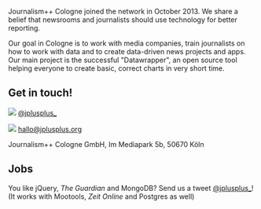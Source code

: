 Journalism++ Cologne joined the network in October 2013. We share a belief that newsrooms and journalists should use technology for better reporting.

Our goal in Cologne is to work with media companies, train journalists on how to work with data and to create data-driven news projects and apps.
Our main project is the successful "Datawrapper", an open source tool helping everyone to create basic, correct charts in very short time.


## Get in touch!

![](http://oeildupirate.com/jplusplus/files/iconmonstr-twitter-5-icon.png) [@jplusplus_](http://twitter.com/jplusplus_)

![](http://oeildupirate.com/jplusplus/files/iconmonstr-email-10-icon.png) hallo@jplusplus.org

Journalism++ Cologne GmbH, Im Mediapark 5b, 50670 Köln


## Jobs

You like jQuery, _The Guardian_ and MongoDB? Send us a tweet [@jplusplus_](https://twitter.com/jplusplus_)! (It works with Mootools, _Zeit Online_ and Postgres as well)
